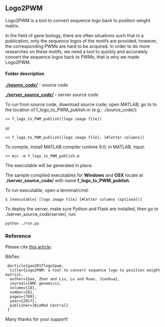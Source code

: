 ## Logo2PWM

Logo2PWM is a tool to convert sequence logo back to position weight matrix. 

In the field of gene biology, there are often situations such that in a publication, only the sequence logos of the motifs are provided, however, the corresponding PWMs are hard to be acquired. In order to do more researches on these motifs, we need a tool to quickly and accurately convert the sequence logos back to PWMs, that is why we made Logo2PWM.


#### Folder description
[**_./source_code/_**](https://github.com/gozhen/Logo2PWM/tree/master/source_code) - source code

[**_./server_source_code/_**](https://github.com/gozhen/Logo2PWM/tree/master/server_source_code) - server source code



To run from source code, download source code; open MATLAB; go to to the location of f_logo_to_PWM_publish.m (e.g.: ./source_code/):

```
>> f_logo_to_PWM_publish([logo image file])
```
or
```
>> f_logo_to_PWM_publish([logo image file], [#letter columns])
```

To compile, install MATLAB compiler runtime 9.0; in MATLAB, input:

```
>> mcc -m f_logo_to_PWM_publish.m
```
The executable will be generated in place.

The sample compiled executables for **Windows** and **OSX** locate at **./server_source_code/** with name **f_logo_to_PWM_publish**.

To run executable, open a terminal/cmd:
```
$ [executable] [logo image file] [#letter columns (optional)]
```


To deploy the server, make sure Python and Flask are installed, then go to ./server_source_code/server/, run:
```
python ./run.py
```


### Reference

Please cite [this article](https://bmcgenomics.biomedcentral.com/articles/10.1186/s12864-017-4023-9):

BibTex:
```
 @article{gao2017logo2pwm,
  title={Logo2PWM: a tool to convert sequence logo to position weight matrix},
  author={Gao, Zhen and Liu, Lu and Ruan, Jianhua},
  journal={BMC genomics},
  volume={18},
  number={6},
  pages={709},
  year={2017},
  publisher={BioMed Central}
 }
```

Many thanks for your support!




